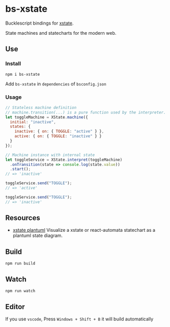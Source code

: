 # bs-xstate

Bucklescript bindings for [xstate](https://github.com/davidkpiano/xstate).

State machines and statecharts for the modern web.

## Use

### Install

`npm i bs-xstate`

Add `bs-xstate` in `dependencies` of `bsconfig.json`

### Usage

```js
// Stateless machine definition
// machine.transition(...) is a pure function used by the interpreter.
let toggleMachine = XState.machine({
  initial: "inactive",
  states: {
    inactive: { on: { TOGGLE: "active" } },
    active: { on: { TOGGLE: "inactive" } }
  }
});

// Machine instance with internal state
let toggleService = XState.interpret(toggleMachine)
  .onTransition(state => console.log(state.value))
  .start();
// => 'inactive'

toggleService.send("TOGGLE");
// => 'active'

toggleService.send("TOGGLE");
// => 'inactive'
```

## Resources

- [xstate plantuml](https://github.com/lucmartens/xstate-plantuml) Visualize a xstate or react-automata statechart as a plantuml state diagram.

## Build

```
npm run build
```

## Watch

```
npm run watch
```

## Editor

If you use `vscode`, Press `Windows + Shift + B` it will build automatically
